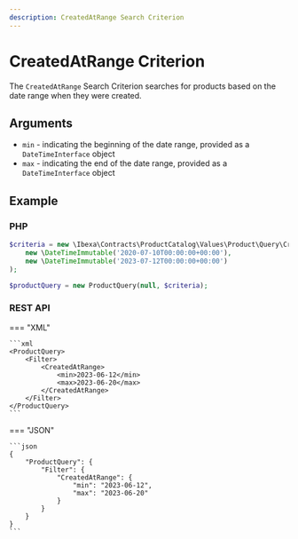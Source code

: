 ```yaml
---
description: CreatedAtRange Search Criterion
---
```


# CreatedAtRange Criterion

The `CreatedAtRange` Search Criterion searches for products based on the date range when they were created.

## Arguments

- `min` - indicating the beginning of the date range, provided as a `DateTimeInterface` object
- `max` - indicating the end of the date range, provided as a `DateTimeInterface` object

## Example

### PHP

``` php
$criteria = new \Ibexa\Contracts\ProductCatalog\Values\Product\Query\Criterion\CreatedAtRange(
    new \DateTimeImmutable('2020-07-10T00:00:00+00:00'),
    new \DateTimeImmutable('2023-07-12T00:00:00+00:00')
);

$productQuery = new ProductQuery(null, $criteria);
```

### REST API

=== "XML"

    ```xml
    <ProductQuery>
        <Filter>
            <CreatedAtRange>
                <min>2023-06-12</min>
                <max>2023-06-20</max>
            </CreatedAtRange>
        </Filter>
    </ProductQuery>
    ```

=== "JSON"

    ```json
    {
        "ProductQuery": {
            "Filter": {
                "CreatedAtRange": {
                    "min": "2023-06-12",
                    "max": "2023-06-20"
                }
            }
        }
    }
    ```